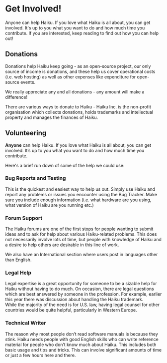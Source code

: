 # Get Involved!

Anyone can help Haiku. If you love what Haiku is all about, you can get involved. It's up to you what you want to do and how much time you contribute. If you are interested, keep reading to find out how you can help out!

## Donations

Donations help Haiku keep going - as an open-source project, our only source of income is donations, and these help us cover operational costs (i.e. web hosting) as well as other expenses like expenditure for open-source events. 

We really appreciate any and all donations - any amount will make a difference! 

There are various ways to donate to Haiku - Haiku Inc. is the non-profit organisation which collects donations, holds trademarks and intellectual property and manages the finances of Haiku. 

## Volunteering

**Anyone** can help Haiku. If you love what Haiku is all about, you can get involved. It’s up to you what you want to do and how much time you contribute.

Here's a brief run down of some of the help we could use:

### Bug Reports and Testing

This is the quickest and easiest way to help us out. Simply use Haiku and report any problems or issues you encounter using the Bug Tracker. Make sure you include enough information (i.e. what hardware are you using, what version of Haiku are you running etc.)

### Forum Support

The Haiku forums are one of the first stops for people wanting to submit ideas and to ask for help about various Haiku-related problems. This does not necessarily involve lots of time, but people with knowledge of Haiku and a desire to help others are desirable in this line of work.

We also have an International section where users post in languages other than English. 

### Legal Help

Legal expertise is a great opportunity for someone to be a sizable help for Haiku without having to do much. On occasion, there are legal questions which are best answered by someone in the profession. For example, earlier this year there was discussion about handling the Haiku trademark.   
While the majority of the need is for U.S. law, having legal counsel for other countries would be quite helpful, particularly in Western Europe.

### Technical Writer

The reason why most people don’t read software manuals is because they stink. Haiku needs people with good English skills who can write reference material for people who don’t know much about Haiku. This includes both basic usage and tips and tricks. This can involve significant amounts of time or just a few hours here and there.